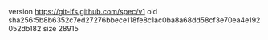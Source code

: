 version https://git-lfs.github.com/spec/v1
oid sha256:5b8b6352c7ed27276bbece118fe8c1ac0ba8a68dd58cf3e70ea4e192052db182
size 28915
